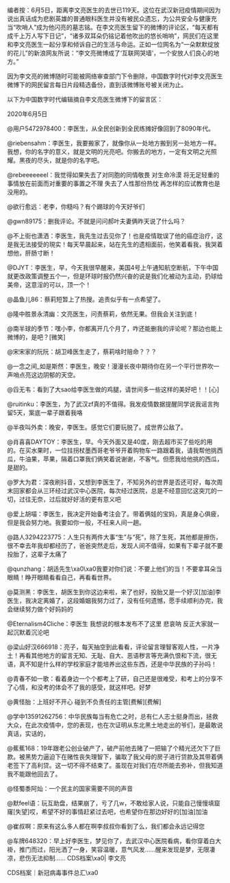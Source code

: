 编者按：6月5日，距离李文亮医生的去世已119天。这位在武汉新冠疫情期间因为说出真话成为悲剧英雄的普通眼科医生并没有被民众遗忘，为公共安全与健康充当“吹哨人”成为他闪亮的墓志铭。在李文亮医生留下的微博的评论区，“每天都有成千上万人写下日记”，“诸多双耳朵仍铭记着他吹出的悠长哨响”，网民们在这里和李文亮医生一起分享和倾诉自己的生活与命运。正如一位网名为“一朵默默绽放的花儿”的新浪网友所说：“李文亮微博成了‘互联网哭墙’，一个安放人们良心的地方。”

因为李文亮的微博随时可能被网络审查部门下令删除，中国数字时代对李文亮医生微博下的网民留言每日片段精选备份，直到该微博账号被关闭为止。 

以下为中国数字时代编辑摘自李文亮医生微博下的留言区：

2020年6月5日

@用户5472978400：李医生，从全民创新到全民练摊好像回到了8090年代。

@riebensahm：李医生，我要搬家了，就像你从一处地方搬到另一处地方一样。我想，你的名字的意义，就是文明的光亮吧。你搬去的地方，一定有文明之光照耀。黑夜的尽头，就是你的名字吧。

@rebeeeeeeel：我觉得如果失去了对同胞的同情敬畏 对生命冷漠 将无足轻重的事情放在前面而对重要的事置之不理 失去了人性那份热忱 再怎样的应试教育也是没用的。

@欲行愈远：老李，你糙吗？有个踢球的今天好爷们

@gwn89175：删我评论。不就是问问郝叶夫妻俩昨天说了什么吗？

@不上街也潇洒：李医生，我先生过去见你了！也是疫情耽误了他的癌症治疗，这是我无法接受的現实！每天早晨起来，站在先生的遗相面前，他笑着看我，我哭着想他，肝肠寸断！

@DJYT：李医生，早，今天我很早醒来，美国4号上午通知航空断航，下午中国就更改政策调整五个一，但是环球时报仍然兴奋的说是我们化被动为主动，扔球给美帝，这意淫的可以，顶一个！

@晶鱼儿86：蔡莉短暂上了热搜。追责似乎有一点希望了。

@隆中胜景永清幽：文亮医生，问责蔡莉，依然无果。但我会关注到底！

@南半球的季节：嘿小李，你都离开几个月了，咋还能删我的评论呢？那边也能上微博的，是吧？[微笑]

@宋宋家的阮阮：胡卫峰医生走了，蔡莉啥时赔命？？？

@一念之间_如是斯然：李医生，晚安！漫漫长夜中期待你在另一个平行世界吹一声哨点亮这边阴郁的天空。

@舀无韦：看到了大sao给李医生做的鸡腿，请世间多一些这样的美好吧！！[心]

@ruitinku：李医生，为了武汉zf真的不值得。我发疫情数据提醒同学说我谣言拘留5天，案底一辈子跟着我咯

@半夜叫外卖：晚安，李医生。感觉它们要玩脱了。成世界公敌了。

@肖喜喜DAYTOY：李医生，早。今天外面又是40度，刚去超市买了些吃的用的。在买水果时，一位拄拐杖墨西哥老爷爷开着购物车一路跟着我，请我帮他挑西瓜，牛油果，苹果，隔着口罩我们俩笑着说谢谢，不客气。但愿我给他挑的西瓜，是甜的。

@罗大为君：深夜刷抖音，又想到李医生了，不知另外的世界是否还可好，每次周末回家都会从三环经过武汉中心医院，每次经过医院，总是不经意回忆这突兀的一切，过往无奈，过后就好好活的更有意义吧

@爱上胡喵：李医生，我决定开始备考注会了。带着俩娃的宝妈，真是身心俱疲，但是我会努力地。我要如你一般，不枉来人间一趟。

@路人3294223775：人生只有两件大事“生”与“死”，除了生死，其他都是擦伤，很不幸去年我却都经历了，爸爸突然走后，发现人间不值得，如果有下辈子就不要投胎了，这辈子太痛了

@qunzhang：胡适先生\xa0\xa0我要对你们说：不要上他们的当！不要拿耳朵当眼睛！睁开眼睛看看自己，再看看世界。

@莫测黑：李医生，胡医生到你这边来啦，来了也好，投胎又是一个好汉[加油]李医生，我决定离婚了，这段婚姻我努力过了，没有任何遗憾，愿手续顺利办完，我会继续努力做个好妈妈的

@Eternalism4Cliche：李医生 我想说的根本发布不了这里 悲哀呐 反正大家就一起沉默着沉沦吧

@梁山好汉666918：亮子，每天抽空到此看看，评论留言理智客观人性，一片净土！再看其他地方的留言无知、无耻、自大、恶语秽言等充满仇恨和下流，很无语，真不知是什么样的学校家庭才能培养出这些东西，还是中华民族的子孙吗！

@青春不如一歌：看着身边一个个都考上了研，自己还是很难受，和考上的分享不了心情，和没考的体会不了我的感受，就这样吧。好梦

@黄怪胎：上班好不开心 碰到不负责任的主管[费解][费解]

@学中13591262756：中华民族每当有危亡之时，总有仁人志士挺身而出，拯救大众，在此次疫情中，您的表现，也在次证明从东北黑土地走出的爷们，是最敢说真话，实话的，

@蕉蕉168：19年跟老公创业破产了，破产前他去赌了一把输了个精光还欠下了巨款。被黑势力逼迫下在赌性丧失理智下，骗取了我父母的房子进行贷款及其带着俩老签下了高利贷。这一切不得不结束了。虽现在对我们在尽所能去弥补，但我知道我不能跟他回去了。

@怪蜀黍阿灿：一个民主的国家需要不同的声音

@默feel语：玩互助盘，结果崩了，亏了几w，不敢给家人说，只能自己慢慢填窟窿[失望]哎，希望不好的事情赶紧过去吧，也希望你在那边好好的[加油]加油

@崔叔啊：原来有这么多人都在啊李叔叔你看到了么，我们都会永远记得您

@车牌648320：早上好李医生，梦见你了，去武汉中心医院看病，看你穿着白大褂，推门而过，阳光洒了一身，笑容温暖，意气风发……醒来发现是梦，无限凄凉，悲伤无法抑制…… CDS档案\xa0| 李文亮

CDS档案｜新冠病毒事件总汇\xa0


